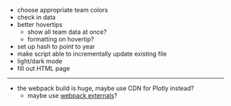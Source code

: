 - choose appropriate team colors
- check in data
- better hovertips
  - show all team data at once?
  - formatting on hovertip?
- set up hash to point to year
- make script able to incrementally update existing file
- light/dark mode
- fill out HTML page

---

- the webpack build is huge, maybe use CDN for Plotly instead?
  - maybe use [webpack externals](https://webpack.js.org/configuration/externals/)?